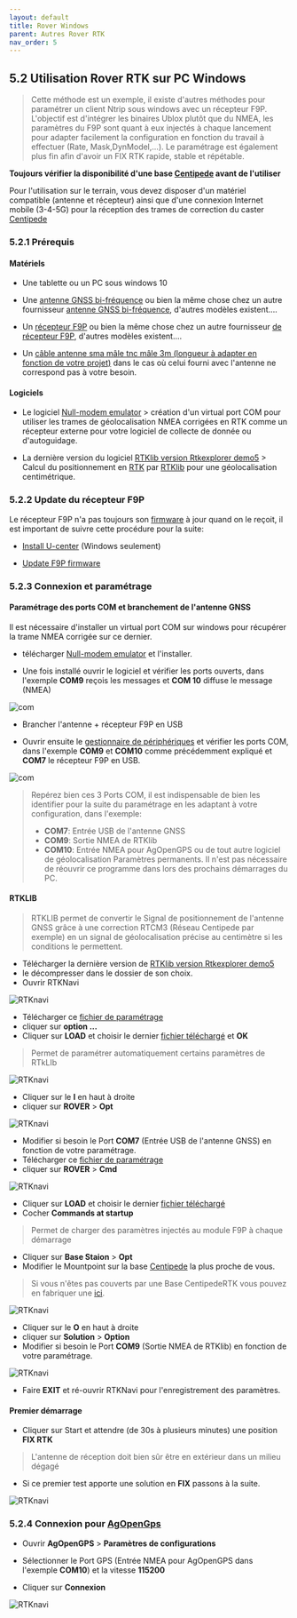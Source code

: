 ```yaml
---
layout: default
title: Rover Windows
parent: Autres Rover RTK
nav_order: 5
---
```


## 5.2 Utilisation Rover RTK sur PC Windows

> Cette méthode est un exemple, il existe d'autres méthodes pour paramétrer un client Ntrip sous windows avec un récepteur F9P.
> L'objectif est d'intégrer les binaires Ublox plutôt que du NMEA, les paramètres du F9P sont quant à eux injectés à chaque lancement pour adapter facilement la configuration en fonction du travail à effectuer (Rate, Mask,DynModel,...). Le paramétrage est également plus fin afin d'avoir un FIX RTK rapide, stable et répétable.

**Toujours vérifier la disponibilité d'une base [Centipede](https://centipede.fr) avant de l'utiliser**

Pour l'utilisation sur le terrain, vous devez disposer d'un matériel compatible (antenne et récepteur) ainsi que d'une connexion Internet mobile (3-4-5G) pour la réception des trames de correction du caster [Centipede](https://centipede.fr)

### 5.2.1 Prérequis

#### Matériels

* Une tablette ou un PC sous windows 10

* Une [antenne GNSS bi-fréquence](https://store.drotek.com/da-910-multiband-gnss-antenna) ou bien la même chose chez un autre fournisseur [antenne GNSS bi-fréquence](https://www.ardusimple.com/product/simplertk2b/), d'autres modèles existent....

* Un [récepteur F9P](https://store.drotek.com/rtk-zed-f9p-gnss) ou bien la même chose chez un autre fournisseur [de récepteur F9P](https://www.ardusimple.com/product/survey-gnss-multiband-antenna/), d'autres modèles existent....

* Un [câble antenne sma mâle tnc mâle 3m (longueur à adapter en fonction de votre projet)](https://www.mhzshop.com/shop/Cables-et-cordons/Sur-mesure/50-ohms-WiFi-4G/Cordon-sur-mesure-en-coax-faible-perte-WLL-240-2-4-5-GHz-6-1mm.html) dans le cas où celui fourni avec l'antenne ne correspond pas à votre besoin.

#### Logiciels

* Le logiciel [Null-modem emulator](https://sourceforge.net/projects/com0com/files/latest/download) > création d'un virtual port COM pour utiliser les trames de géolocalisation NMEA corrigées en RTK comme un récepteur externe pour votre logiciel de collecte de donnée ou d'autoguidage.

* La dernière version du logiciel [RTKlib version Rtkexplorer demo5](http://rtkexplorer.com/downloads/rtklib-code/) > Calcul du positionnement en [RTK](https://fr.wikipedia.org/wiki/Cin%C3%A9matique_temps_r%C3%A9el) par [RTKlib](http://www.rtklib.com/) pour une géolocalisation centimétrique.

### 5.2.2 Update du récepteur F9P

Le récepteur F9P n'a pas toujours son [firmware](https://fr.wikipedia.org/wiki/Firmware) à jour quand on le reçoit, il est important de suivre cette procédure pour la suite:

* [Install U-center](https://www.u-blox.com/en/product/u-center) (Windows seulement)

* [Update F9P firmware](https://drotek.gitbook.io/rtk-f9p-positioning-solutions/tutorials/updating-zed-f9p-firmware)

### 5.2.3 Connexion et paramétrage

#### Paramétrage des ports COM et branchement de l'antenne GNSS

Il est nécessaire d'installer un virtual port COM sur windows pour récupérer la trame NMEA corrigée sur ce dernier.

* télécharger [Null-modem emulator](https://sourceforge.net/projects/com0com/files/latest/download) et l'installer.

* Une fois installé ouvrir le logiciel et vérifier les ports ouverts, dans l'exemple **COM9** reçois les messages et **COM 10** diffuse le message (NMEA)

![com](/assets/images/rover_w/1.PNG)

* Brancher l'antenne + récepteur F9P en USB

* Ouvrir ensuite le [gestionnaire de périphériques](https://support.microsoft.com/fr-fr/help/4026149/windows-open-device-manager) et vérifier les ports COM, dans l'exemple **COM9** et **COM10** comme précédemment expliqué et **COM7** le récepteur F9P en USB.

![com](/assets/images/rover_w/2.PNG)

> Repérez bien ces 3 Ports COM, il est indispensable de bien les identifier pour la suite du paramétrage en les adaptant à votre configuration, dans l'exemple:
> * **COM7**: Entrée USB de l'antenne GNSS
> * **COM9**: Sortie NMEA de RTKlib
> * **COM10**: Entrée NMEA pour AgOpenGPS ou de tout autre logiciel de géolocalisation
> Paramètres permanents. Il n'est pas nécessaire de réouvrir ce programme dans lors des prochains démarrages du PC.

#### RTKLIB

> RTKLIB permet de convertir le Signal de positionnement de l'antenne GNSS grâce à une correction RTCM3 (Réseau Centipede par exemple) en un signal de géolocalisation précise au centimètre si les conditions le permettent.

* Télécharger la dernière version de [RTKlib version Rtkexplorer demo5](http://rtkexplorer.com/downloads/rtklib-code/)
* le décompresser dans le dossier de son choix.
* Ouvrir RTKNavi

![RTKnavi](/assets/images/rover_w/3.PNG)

* Télécharger ce [fichier de paramétrage](https://raw.githubusercontent.com/jancelin/docs-centipedeRTK/master/assets/param_rtklib/RTKlib_windows.conf)
* cliquer sur **option ...**
* Cliquer sur **LOAD** et choisir le dernier [fichier téléchargé](https://raw.githubusercontent.com/jancelin/docs-centipedeRTK/master/assets/param_rtklib/RTKlib_windows.conf) et **OK**

> Permet de paramétrer automatiquement certains paramètres de RTkLIb

![RTKnavi](/assets/images/rover_w/a1.PNG)

* Cliquer sur le **I** en haut à droite
* cliquer sur **ROVER** > **Opt**

![RTKnavi](/assets/images/rover_w/4.PNG)

* Modifier si besoin le Port **COM7** (Entrée USB de l'antenne GNSS) en fonction de votre paramétrage.
* Télécharger ce [fichier de paramétrage](https://raw.githubusercontent.com/jancelin/docs-centipedeRTK/master/assets/param_rtklib/ZED-F9P.cmd)
* cliquer sur **ROVER** > **Cmd**

![RTKnavi](/assets/images/rover_w/a1.PNG)

* Cliquer sur **LOAD** et choisir le dernier [fichier téléchargé](https://raw.githubusercontent.com/jancelin/docs-centipedeRTK/master/assets/param_rtklib/ZED-F9P.cmd)
* Cocher **Commands at startup**

> Permet de charger des paramètres  injectés au module F9P à chaque démarrage

* Cliquer sur **Base Staion** > **Opt**
* Modifier le Mountpoint sur la base [Centipede](https://centipede.fr) la plus proche de vous.

> Si vous n'êtes pas couverts par une Base CentipedeRTK vous pouvez en fabriquer une [ici](/docs/base/).

![RTKnavi](/assets/images/rover_w/5.PNG)

* Cliquer sur le **O** en haut à droite
* cliquer sur **Solution** > **Option**
* Modifier si besoin le Port **COM9** (Sortie NMEA de RTKlib) en fonction de votre paramétrage.

![RTKnavi](/assets/images/rover_w/6.PNG)

* Faire **EXIT** et ré-ouvrir RTKNavi pour l'enregistrement des paramètres.


#### Premier démarrage

* Cliquer sur Start et attendre (de 30s à plusieurs minutes) une position **FIX RTK**

> L'antenne de réception doit bien sûr être en extérieur dans un milieu dégagé

* Si ce premier test apporte une solution en **FIX** passons à la suite.

![RTKnavi](/assets/images/rover_w/9.PNG)

### 5.2.4 Connexion pour [AgOpenGps](https://agopengps.discourse.group/)

* Ouvrir **AgOpenGPS** > **Paramètres de configurations**

* Sélectionner le Port GPS (Entrée NMEA pour AgOpenGPS dans l'exemple **COM10**) et la vitesse **115200**

* Cliquer sur **Connexion**

![RTKnavi](/assets/images/rover_w/11.PNG)
